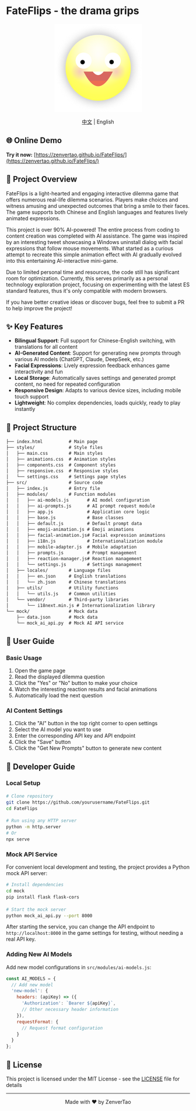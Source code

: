 # FateFlips - the drama grips

<div align="center">
  <img src="logo.png" alt="FateFlips Logo">
  <p><a href="README.md">中文</a> | English</p>
</div>

## 🌐 Online Demo

**Try it now:** [https://zenvertao.github.io/FateFlips/](https://zenvertao.github.io/FateFlips/)

## 📖 Project Overview

FateFlips is a light-hearted and engaging interactive dilemma game that offers numerous real-life dilemma scenarios. Players make choices and witness amusing and unexpected outcomes that bring a smile to their faces. The game supports both Chinese and English languages and features lively animated expressions.

This project is over 90% AI-powered! The entire process from coding to content creation was completed with AI assistance. The game was inspired by an interesting tweet showcasing a Windows uninstall dialog with facial expressions that follow mouse movements. What started as a curious attempt to recreate this simple animation effect with AI gradually evolved into this entertaining AI-interactive mini-game.

Due to limited personal time and resources, the code still has significant room for optimization.
Currently, this serves primarily as a personal technology exploration project, focusing on experimenting with the latest ES standard features, thus it's only compatible with modern browsers.

If you have better creative ideas or discover bugs, feel free to submit a PR to help improve the project!

## ✨ Key Features

- **Bilingual Support**: Full support for Chinese-English switching, with translations for all content
- **AI-Generated Content**: Support for generating new prompts through various AI models (ChatGPT, Claude, DeepSeek, etc.)
- **Facial Expressions**: Lively expression feedback enhances game interactivity and fun
- **Local Storage**: Automatically saves settings and generated prompt content, no need for repeated configuration
- **Responsive Design**: Adapts to various device sizes, including mobile touch support
- **Lightweight**: No complex dependencies, loads quickly, ready to play instantly

## 📁 Project Structure

```
├── index.html          # Main page
├── styles/             # Style files
│   ├── main.css        # Main styles
│   ├── animations.css  # Animation styles
│   ├── components.css  # Component styles
│   ├── responsive.css  # Responsive styles
│   └── settings.css    # Settings page styles
├── src/                # Source code
│   ├── index.js        # Entry file
│   ├── modules/        # Function modules
│   │   ├── ai-models.js       # AI model configuration
│   │   ├── ai-prompts.js      # AI prompt request module
│   │   ├── app.js             # Application core logic
│   │   ├── base.js            # Base classes
│   │   ├── default.js         # Default prompt data
│   │   ├── emoji-animation.js # Emoji animations
│   │   ├── facial-animation.js# Facial expression animations
│   │   ├── i18n.js            # Internationalization module
│   │   ├── mobile-adapter.js  # Mobile adaptation
│   │   ├── prompts.js         # Prompt management
│   │   ├── reaction-manager.js# Reaction management
│   │   └── settings.js        # Settings management
│   ├── locales/        # Language files
│   │   ├── en.json     # English translations
│   │   └── zh.json     # Chinese translations
│   ├── utils/          # Utility functions
│   │   └── utils.js    # Common utilities
│   └── vendor/         # Third-party libraries
│       └── i18next.min.js # Internationalization library
└── mock/               # Mock data
    ├── data.json       # Mock data
    └── mock_ai_api.py  # Mock AI API service
```

## 🚀 User Guide

### Basic Usage

1. Open the game page
2. Read the displayed dilemma question
3. Click the "Yes" or "No" button to make your choice
4. Watch the interesting reaction results and facial animations
5. Automatically load the next question

### AI Content Settings

1. Click the "AI" button in the top right corner to open settings
2. Select the AI model you want to use
3. Enter the corresponding API key and API endpoint
4. Click the "Save" button
5. Click the "Get New Prompts" button to generate new content

## 🔧 Developer Guide

### Local Setup

```bash
# Clone repository
git clone https://github.com/yourusername/FateFlips.git
cd FateFlips

# Run using any HTTP server
python -m http.server
# Or
npx serve
```

### Mock API Service
For convenient local development and testing, the project provides a Python mock API server:
```bash
# Install dependencies
cd mock
pip install flask flask-cors

# Start the mock server
python mock_ai_api.py --port 8000
```
After starting the service, you can change the API endpoint to `http://localhost:8000` in the game settings for testing, without needing a real API key.

### Adding New AI Models

Add new model configurations in `src/modules/ai-models.js`:

```javascript
const AI_MODELS = {
  // Add new model
  'new-model': {
    headers: (apiKey) => ({
      'Authorization': `Bearer ${apiKey}`,
      // Other necessary header information
    }),
    requestFormat: {
      // Request format configuration
    }
  }
};
```

## 📄 License

This project is licensed under the MIT License - see the [LICENSE](LICENSE) file for details

---

<div align="center">
  <p>Made with ❤️ by ZenverTao</p>
</div>